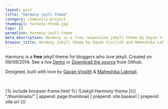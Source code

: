 ```yaml
---
layout: post
title: "Harmony jeyll theme"
category: community-project
thumbnail: harmony-thumb.jpg
tags: []
permalink: harmony-jeyll-theme
meta_description: Harmony is a free responsive jekyll theme by Gayan Virajith and Maheshika Lakmali. Sourced on Github -  https://github.com/gayanvirajith/harmony
browser_title: Harmony jekyll theme by Gayan Viarjith and Maheshika Lakmali
---
```


Harmony is a **free** jekyll theme for bloggers who love jekyll. 
Created on 09/09/2014. See a live [Demo][demo] or 
[Download the source][download] from Github.

<!--more-->

Designed, built with love by [Gayan Virajith](http://gayan.me "Gayan Virajith (Web developer)") & [Maheshika Lakmali](http://maheshikalakmali.github.io "Maheshika Lakmali (Graphic designer)").

<br/>

{% include browser-frame.html %}
<span class="project-img-wrap">
![Jekyll Harmony theme ]({{ "/thumbnails/" | append: page.thumbnail | prepend: site.baseurl | prepend: site.url  }})
</span>



[demo]: http://gayan.me/harmony
[download]: https://github.com/gayanvirajith/harmony